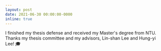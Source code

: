 ```yaml
---
layout: post
date: 2021-06-30 00:00:00-0000
inline: true
---
```


I finished my thesis defense and received my Master's degree from NTU.
Thanks my thesis committee and my advisors, Lin-shan Lee and Hung-yi Lee! :mortar_board: